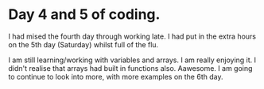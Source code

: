 # Day 4 and 5 of coding.

I had mised the fourth day through working late. 
I had put in the extra hours on the 5th day (Saturday) whilst full of the flu.

I am still learning/working with variables and arrays. I am really enjoying it. I didn't realise that arrays had built in functions also. 
Aawesome. 
I am going to continue to look into more, with more examples on the 6th day.
